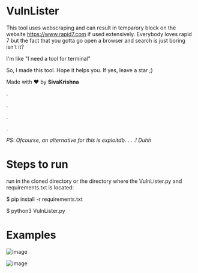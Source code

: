 # VulnLister

This tool uses webscraping and can result in temparory block on the website https://www.rapid7.com if used extensively.
Everybody loves rapid 7 but the fact that you gotta go open a browser and search is just boring isn't it?

I'm like "I need a tool for terminal"

So, I made this tool. Hope it helps you. If yes, leave a star ;)

Made with ❤️ by **SivaKrishna**

.

.

.

.

*PS: Ofcourse, an alternative for this is exploitdb. . . .!  Duhh*

# Steps to run
run in the cloned directory or the directory where the VulnLister.py and requirements.txt is located:

$ pip install -r requirements.txt

$ python3 VulnLister.py

# Examples

![image](https://user-images.githubusercontent.com/13800512/134236676-d3d280fd-cbb2-4623-a4d4-a1d535e43b4e.png)

![image](https://user-images.githubusercontent.com/13800512/134237216-000c14b7-ed1a-43b9-b5d8-b8eb2cd02921.png)

